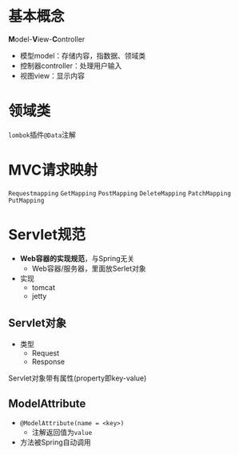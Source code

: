 # 基本概念

**M**odel-**V**iew-**C**ontroller

- 模型model：存储内容，指数据、领域类
- 控制器controller：处理用户输入
- 视图view：显示内容

# 领域类

 `lombok`插件`@Data`注解

# MVC请求映射

`Requestmapping`
`GetMapping`
`PostMapping`
`DeleteMapping`
`PatchMapping`
`PutMapping`

# Servlet规范

- **Web容器的实现规范**，与Spring无关
	- Web容器/服务器，里面放Serlet对象
- 实现
	- tomcat
	- jetty

## Servlet对象

- 类型
	- Request
	- Response

Servlet对象带有属性(property即key-value)

## ModelAttribute

- `@ModelAttribute(name = <key>)`
	- 注解返回值为`value`
- 方法被Spring自动调用